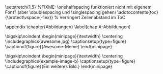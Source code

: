 \setstretch{1.5} %FIXME: \onehalfspacing funktioniert nicht mit eigenem Font? (aber \doublespacing und \singlespacing gehen)
\addtocontents{toc}{\protect\vspace{-1ex}} % Verringert Zeilenabstand im ToC

\appendix
\chapter{Abbildungen}
\label{chap:A-Abbildungen}
<!-- % -->
\bigskip\noindent
\begin{minipage}{\textwidth}
	\centering
	\includegraphics{awesome.jpg}
	\captionsetup{type=figure}
	\captionof{figure}{Awesome-Meme}
\end{minipage}
<!-- % -->
\bigskip\noindent
\begin{minipage}{\textwidth}
	\centering
	\includegraphics{example-image-b}
	\captionsetup{type=figure}
	\captionof{figure}{Ein weiteres Bild.}
\end{minipage}
<!-- % -->